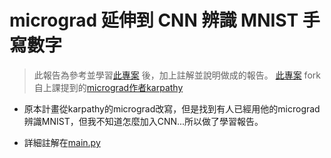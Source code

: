 #  micrograd 延伸到 CNN 辨識 MNIST 手寫數字

> 此報告為參考並學習[此專案](https://github.com/newcodevelop/micrograd) 後，加上註解並說明做成的報告。
> [此專案](https://github.com/newcodevelop/micrograd) fork自上課提到的[micrograd作者karpathy](https://github.com/karpathy/micrograd)

* 原本計畫從karpathy的micrograd改寫，但是找到有人已經用他的micrograd辨識MNIST，但我不知道怎麼加入CNN...所以做了學習報告。

* 詳細註解在[main.py](https://github.com/ayd0122344/ai110HW/blob/main/final/main.py)